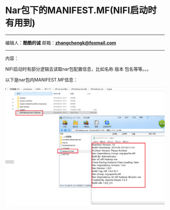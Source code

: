 # Nar包下的MANIFEST.MF(NIFI启动时有用到)
***
编辑人：__**酷酷的诚**__  邮箱：**zhangchengk@foxmail.com**
***
内容：

NIFI启动时有部分逻辑去读取nar包配置信息，比如名称 版本 包名等等。。。

以下是nar包内MANIFEST.MF信息：

![](./img/jarfile/mf.png)